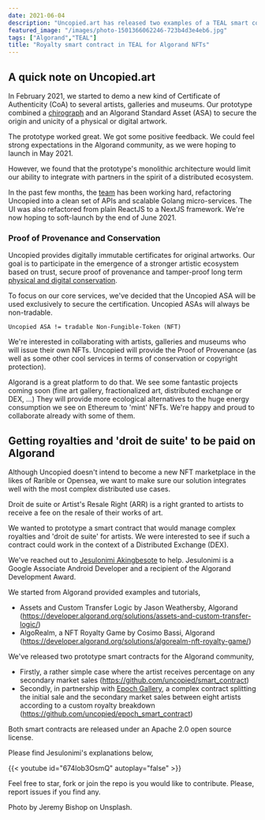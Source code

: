 ```yaml
---
date: 2021-06-04
description: "Uncopied.art has released two examples of a TEAL smart contract to manage artistic royalties and 'droit de suite' on Algorand NFTs."
featured_image: "/images/photo-1501366062246-723b4d3e4eb6.jpg"
tags: ["Algorand","TEAL"]
title: "Royalty smart contract in TEAL for Algorand NFTs"
---
```


## A quick note on Uncopied.art

In February 2021, we started to demo a new kind of Certificate of Authenticity (CoA) to several artists, galleries and museums. 
Our prototype combined a [chirograph](/about/chirograph/) and an Algorand Standard Asset (ASA) to secure the origin and unicity of a physical or digital artwork. 

The prototype worked great. We got some positive feedback. We could feel strong expectations in the Algorand community, as we were hoping to launch in May 2021.

However, we found that the prototype's monolithic architecture would limit our ability to integrate with partners in the spirit of a distributed ecosystem.

In the past few months, the [team](/about/team/) has been working hard, refactoring Uncopied into a clean set of APIs and scalable Golang micro-services. The UI was also refactored from plain ReactJS to a NextJS framework. We're now hoping to soft-launch by the end of June 2021. 

### Proof of Provenance and Conservation

Uncopied provides digitally immutable certificates for original artworks. Our goal is to participate in the emergence of a stronger artistic ecosystem based on trust, secure proof of provenance and tamper-proof long term [physical and digital conservation](/blog/blockchain-museum-collection-inventory/).

To focus on our core services, we've decided that the Uncopied ASA will be used exclusively to secure the certification. 
Uncopied ASAs will always be non-tradable. 

    Uncopied ASA != tradable Non-Fungible-Token (NFT)

We're interested in collaborating with artists, galleries and museums who will issue their own NFTs. Uncopied will provide the Proof of Provenance (as well as some other cool services in terms of conservation or copyright protection). 

Algorand is a great platform to do that. We see some fantastic projects coming soon (fine art gallery, fractionalized art, distributed exchange or DEX, ...) They will provide more ecological alternatives to the huge energy consumption we see on Ethereum to 'mint' NFTs. We're happy and proud to collaborate already with some of them.

## Getting royalties and 'droit de suite' to be paid on Algorand

Although Uncopied doesn't intend to become a new NFT marketplace in the likes of Rarible or Opensea, we want to make sure our solution integrates well with the most complex distributed use cases. 

Droit de suite or Artist's Resale Right (ARR) is a right granted to artists to receive a fee on the resale of their works of art.

We wanted to prototype a smart contract that would manage complex royalties and 'droit de suite' for artists. We were interested to see if such a contract could work in the context of a Distributed Exchange (DEX). 

We've reached out to [Jesulonimi Akingbesote](https://github.com/Jesulonimi21) to help. Jesulonimi is a Google Associate Android Developer and a recipient of the Algorand Development Award.

We started from Algorand provided examples and tutorials,
- Assets and Custom Transfer Logic by Jason Weathersby, Algorand (https://developer.algorand.org/solutions/assets-and-custom-transfer-logic/)
- AlgoRealm, a NFT Royalty Game by Cosimo Bassi, Algorand (https://developer.algorand.org/solutions/algorealm-nft-royalty-game/)

We've released two prototype smart contracts for the Algorand community,
- Firstly, a rather simple case where the artist receives percentage on any secondary market sales (https://github.com/uncopied/smart_contract)
- Secondly, in partnership with [Epoch Gallery](https://epoch.gallery/), a complex contract splitting the initial sale and the secondary market sales between eight artists according to a custom royalty breakdown (https://github.com/uncopied/epoch_smart_contract)

Both smart contracts are released under an Apache 2.0 open source license. 

Please find Jesulonimi's explanations below, 

{{< youtube id="674lob3OsmQ" autoplay="false" >}}

Feel free to star, fork or join the repo is you would like to contribute. Please, report issues if you find any.

Photo by Jeremy Bishop on Unsplash.
 

